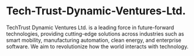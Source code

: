 # Tech-Trust-Dynamic-Ventures-Ltd.
TechTrust Dynamic Ventures Ltd. is a leading force in future-forward technologies, providing cutting-edge solutions across industries such as smart mobility, manufacturing automation, clean energy, and enterprise software. We aim to revolutionize how the world interacts with technology.


